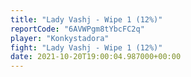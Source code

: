 ```yaml
---
title: "Lady Vashj - Wipe 1 (12%)"
reportCode: "6AVWPgm8tYbcFC2q"
player: "Konkystadora"
fight: "Lady Vashj - Wipe 1 (12%)"
date: 2021-10-20T19:00:04.987000+00:00
---
```

